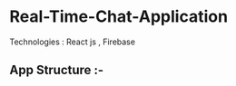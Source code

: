 # Real-Time-Chat-Application
Technologies : React js , Firebase <br>

<h2>App Structure :-</h2>

<img src="https://github.com/user-attachments/assets/b391aa9c-e453-404f-aa6c-f70256b9d22d" alt='' />&nbsp;&nbsp;&nbsp;
<img src="https://github.com/user-attachments/assets/17699f59-ab12-4a05-888c-964ab09c18e2" alt="" />


